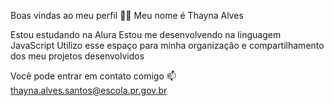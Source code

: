 Boas vindas ao meu perfil 💙💙
Meu nome é Thayna Alves

Estou estudando na Alura
Estou me desenvolvendo na linguagem JavaScript
Utilizo esse espaço para minha organização e compartilhamento dos meu projetos desenvolvidos

Você pode entrar em contato comigo 📫
thayna.alves.santos@escola.pr.gov.br
